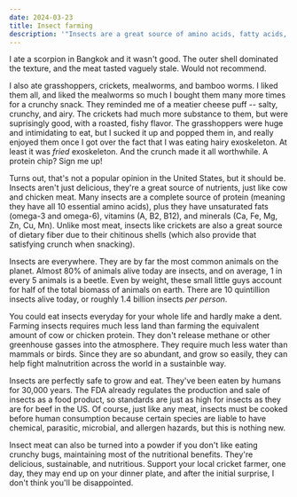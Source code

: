 ```yaml
---
date: 2024-03-23
title: Insect farming
description: '"Insects are a great source of amino acids, fatty acids, vitamins, minerals, and fiber, while also being sustainable to grow because they require less land and water. They also taste great!"'
---
```

I ate a scorpion in Bangkok and it wasn't good. The outer shell dominated the texture, and the meat tasted vaguely stale. Would not recommend. 

I also ate grasshoppers, crickets, mealworms, and bamboo worms. I liked them all, and liked the mealworms so much I bought them many more times for a crunchy snack. They reminded me of a meatier cheese puff -- salty, crunchy, and airy. The crickets had much more substance to them, but were suprisingly good, with a roasted, fishy flavor. The grasshoppers were huge and intimidating to eat, but I sucked it up and popped them in, and really enjoyed them once I got over the fact that I was eating hairy exoskeleton. At least it was *fried* exoskeleton. And the crunch made it all worthwhile. A protein chip? Sign me up!

Turns out, that's not a popular opinion in the United States, but it should be. Insects aren't just delicious, they're a great source of nutrients, just like cow and chicken meat. Many insects are a complete source of protein (meaning they have all 10 essential amino acids), plus they have unsaturated fats (omega-3 and omega-6), vitamins (A, B2, B12), and minerals (Ca, Fe, Mg, Zn, Cu, Mn). Unlike most meat, insects like crickets are also a great source of dietary fiber due to their chitinous shells (which also provide that satisfying crunch when snacking). 

Insects are everywhere. They are by far the most common animals on the planet. Almost 80% of animals alive today are insects, and on average, 1 in every 5 animals is a beetle. Even by weight, these small little guys account for half of the total biomass of animals on earth. There are 10 quintillion insects alive today, or roughly 1.4 billion insects *per person*. 

You could eat insects everyday for your whole life and hardly make a dent. Farming insects requires much less land than farming the equivalent amount of cow or chicken protein. They don't release methane or other greenhouse gasses into the atmosphere. They require much less water than mammals or birds. Since they are so abundant, and grow so easily, they can help fight malnutrition across the world in a sustainble way.

Insects are perfectly safe to grow and eat. They've been eaten by humans for 30,000 years. The FDA already regulates the production and sale of insects as a food product, so standards are just as high for insects as they are for beef in the US. Of course, just like any meat, insects must be cooked before human consumption because certain species are liable to have chemical, parasitic, microbial, and allergen hazards, but this is nothing new.

Insect meat can also be turned into a powder if you don't like eating crunchy bugs, maintaining most of the nutritional benefits. They're delicious, sustainable, and nutritious. Support your local cricket farmer, one day, they may end up on your dinner plate, and after the initial surprise, I don't think you'll be disappointed.





